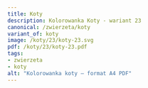 ```yaml
---
title: Koty
description: Kolorowanka Koty - wariant 23
canonical: /zwierzeta/koty
variant_of: koty
image: /koty/23/koty-23.svg
pdf: /koty/23/koty-23.pdf
tags:
- zwierzeta
- koty
alt: "Kolorowanka koty – format A4 PDF"
---
```

